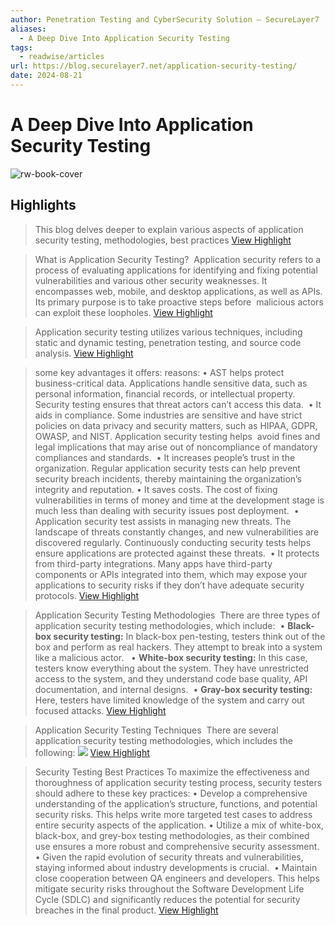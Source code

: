 ```yaml
---
author: Penetration Testing and CyberSecurity Solution – SecureLayer7
aliases:
  - A Deep Dive Into Application Security Testing
tags:
  - readwise/articles
url: https://blog.securelayer7.net/application-security-testing/
date: 2024-08-21
---
```

# A Deep Dive Into Application Security Testing

![rw-book-cover](https://blog.securelayer7.net/wp-content/uploads/2024/08/sl7-1.jpg)

## Highlights


> This blog delves deeper to explain various aspects of application security testing, methodologies, best practices
> [View Highlight](https://read.readwise.io/read/01j5tkyph4pj6mwwh2thj9nmy8)



> What is Application Security Testing? 
>  Application security refers to a process of evaluating applications for identifying and fixing potential vulnerabilities and various other security weaknesses. It encompasses web, mobile, and desktop applications, as well as APIs. Its primary purpose is to take proactive steps before  malicious actors can exploit these loopholes.
> [View Highlight](https://read.readwise.io/read/01j5tkzmr6d71r9bx8aphy2eyj)



> Application security testing utilizes various techniques, including static and dynamic testing, penetration testing, and source code analysis.
> [View Highlight](https://read.readwise.io/read/01j5tm00n2rw72gc1tnsgf9d2e)



> some key advantages it offers: reasons:
>  • AST helps protect business-critical data. Applications handle sensitive data, such as personal information, financial records, or intellectual property. Security testing ensures that threat actors can’t access this data. 
>  • It aids in compliance. Some industries are sensitive and have strict policies on data privacy and security matters, such as HIPAA, GDPR, OWASP, and NIST. Application security testing helps  avoid fines and legal implications that may arise out of noncompliance of mandatory compliances and standards. 
>  • It increases people’s trust in the organization. Regular application security tests can help prevent security breach incidents, thereby maintaining the organization’s integrity and reputation.
>  • It saves costs. The cost of fixing vulnerabilities in terms of money and time at the development stage is much less than dealing with security issues post deployment. 
>  • Application security test assists in managing new threats. The landscape of threats constantly changes, and new vulnerabilities are discovered regularly. Continuously conducting security tests helps ensure applications are protected against these threats. 
>  • It protects from third-party integrations. Many apps have third-party components or APIs integrated into them, which may expose your applications to security risks if they don’t have adequate security protocols.
> [View Highlight](https://read.readwise.io/read/01j5tm4b25ahshsqk0xeeh8p31)



> Application Security Testing Methodologies 
>  There are three types of application security testing methodologies, which include: 
>  • **Black-box security testing:** In black-box pen-testing, testers think out of the box and perform as real hackers. They attempt to break into a system like a malicious actor.  
>  • **White-box security testing:** In this case, testers know everything about the system. They have unrestricted access to the system, and they understand code base quality, API documentation, and internal designs. 
>  • **Gray-box security testing:** Here, testers have limited knowledge of the system and carry out focused attacks.
> [View Highlight](https://read.readwise.io/read/01j5tm5eqh03y2rvm9cwk2b6bj)



> Application Security Testing Techniques 
>  There are several application security testing methodologies, which includes the following:
>  ![](https://blog.securelayer7.net/wp-content/uploads/2024/08/sl7-2-1024x576.jpg)
> [View Highlight](https://read.readwise.io/read/01j5tm9q257mdcs128bzpbbbm8)



> Security Testing Best Practices
>  To maximize the effectiveness and thoroughness of application security testing process, security testers should adhere to these key practices:
>  • Develop a comprehensive understanding of the application’s structure, functions, and potential security risks. This helps write more targeted test cases to address entire security aspects of the application.
>  • Utilize a mix of white-box, black-box, and grey-box testing methodologies, as their combined use ensures a more robust and comprehensive security assessment.
>  • Given the rapid evolution of security threats and vulnerabilities, staying informed about industry developments is crucial. 
>  • Maintain close cooperation between QA engineers and developers. This helps mitigate security risks throughout the Software Development Life Cycle (SDLC) and significantly reduces the potential for security breaches in the final product.
> [View Highlight](https://read.readwise.io/read/01j5tm8cf9cz8cjvq3kybvsw8r)

